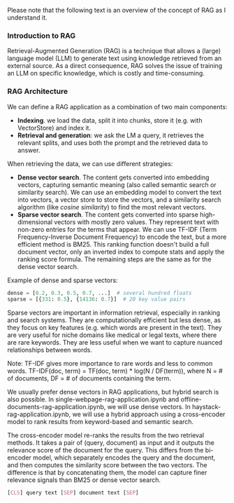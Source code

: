 Please note that the following text is an overview of the concept of RAG as I understand it.

### Introduction to RAG
Retrieval-Augmented Generation (RAG) is a technique that allows a (large) language model (LLM) to generate text using knowledge retrieved from an external source. As a direct consequence, RAG solves the issue of training an LLM on specific knowledge, which is costly and time-consuming.

### RAG Architecture
We can define a RAG application as a combination of two main components:
- **Indexing**. we load the data, split it into chunks, store it (e.g. with VectorStore) and index it.
- **Retrieval and generation**: we ask the LM a query, it retrieves the relevant splits, and uses both the prompt and the retrieved data to answer.

When retrieving the data, we can use different strategies:
- **Dense vector search**. The content gets converted into embedding vectors, capturing semantic meaning (also called semantic search or similarity search). We can use an embedding model to convert the text into vectors, a vector store to store the vectors, and a similarity search algorithm (like *cosine similarity*) to find the most relevant vectors.
- **Sparse vector search**. The content gets converted into sparse high-dimensional vectors with mostly zero values. They represent text with non-zero entries for the terms that appear. We can use TF-IDF (Term Frequency-Inverse Document Frequency) to encode the text, but a more efficient method is BM25. This ranking function doesn't build a full document vector, only an inverted index to compute stats and apply the ranking score formula. The remaining steps are the same as for the dense vector search.

Example of dense and sparse vectors:

```python
dense = [0.2, 0.3, 0.5, 0.7, ...]  # several hundred floats
sparse = [{331: 0.5}, {14136: 0.7}]  # 20 key value pairs
```

Sparse vectors are important in information retrieval, especially in ranking and search systems. They are computationally efficient but less dense, as they focus on key features (e.g. which words are present in the text). They are very useful for niche domains like medical or legal texts, where there are rare keywords. They are less useful when we want to capture nuanced relationships between words.

Note: TF-IDF gives more importance to rare words and less to common words. TF-IDF(doc, term) = TF(doc, term) * log(N / DF(term)), where N = # of documents, DF = # of documents containing the term.

We usually prefer dense vectors in RAG applications, but hybrid search is also possible. In single-webpage-rag-application.ipynb and offline-documents-rag-application.ipynb, we will use dense vectors. In haystack-rag-application.ipynb, we will use a hybrid approach using a cross-encoder model to rank results from keyword-based and semantic search.

The cross-encoder model re-ranks the results from the two retrieval methods. It takes a pair of (query, document) as input and it outputs the relevance score of the document for the query. This differs from the bi-encoder model, which separately encodes the query and the document, and then computes the similarity score between the two vectors. The difference is that by concatenating them, the model can capture finer relevance signals than BM25 or dense vector search. 

```scss
[CLS] query text [SEP] document text [SEP]
```

